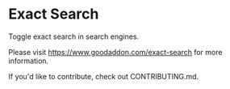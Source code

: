 # Exact Search

Toggle exact search in search engines.

Please visit https://www.goodaddon.com/exact-search for more information.

If you'd like to contribute, check out CONTRIBUTING.md.

